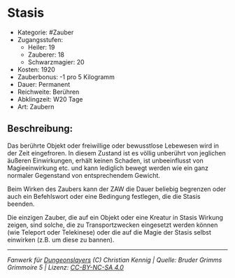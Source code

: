 # Stasis

- Kategorie: #Zauber
- Zugangsstufen:
  - Heiler: 19
  - Zauberer: 18
  - Schwarzmagier: 20
- Kosten: 1920
- Zauberbonus: -1 pro 5 Kilogramm
- Dauer: Permanent
- Reichweite: Berühren
- Abklingzeit: W20 Tage
- Art: Zaubern

## Beschreibung:

Das berührte Objekt oder freiwillige oder bewusstlose Lebewesen wird in der Zeit eingefroren. In diesem Zustand ist es völlig unberührt von jeglichen äußeren Einwirkungen, erhält keinen Schaden, ist unbeeinflusst von Magieeinwirkung etc. und kann lediglich bewegt werden wie ein ganz normaler Gegenstand von entsprechendem Gewicht.

Beim Wirken des Zaubers kann der ZAW die Dauer beliebig begrenzen oder auch ein Befehlswort oder eine Bedingung festlegen, die die Stasis beenden.

Die einzigen Zauber, die auf ein Objekt oder eine Kreatur in Stasis Wirkung zeigen, sind solche, die zu Transportzwecken eingesetzt werden können (wie Teleport oder Telekinese) oder die auf die Magie der Stasis selbst einwirken (z.B. um diese zu bannen).

---

_Fanwerk für [Dungeonslayers](https://www.dungeonslayers.net/) (C) Christian Kennig | Quelle: Bruder Grimms Grimmoire 5 | Lizenz: [CC-BY-NC-SA 4.0](https://creativecommons.org/licenses/by-nc-sa/4.0/deed.de)_
